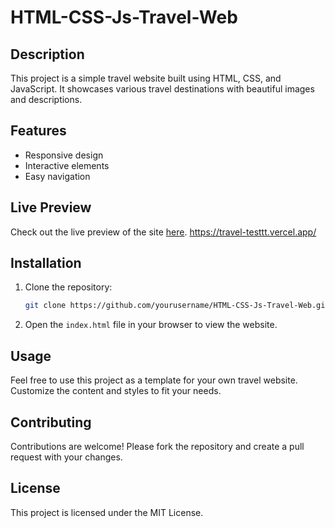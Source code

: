 # HTML-CSS-Js-Travel-Web

## Description

This project is a simple travel website built using HTML, CSS, and JavaScript. It showcases various travel destinations with beautiful images and descriptions.

## Features

- Responsive design
- Interactive elements
- Easy navigation

## Live Preview

Check out the live preview of the site [here]([(https://travel-testtt.vercel.app/)]).
https://travel-testtt.vercel.app/
## Installation

1. Clone the repository:
    ```bash
    git clone https://github.com/yourusername/HTML-CSS-Js-Travel-Web.git
    ```
2. Open the `index.html` file in your browser to view the website.

## Usage

Feel free to use this project as a template for your own travel website. Customize the content and styles to fit your needs.

## Contributing

Contributions are welcome! Please fork the repository and create a pull request with your changes.

## License

This project is licensed under the MIT License.

